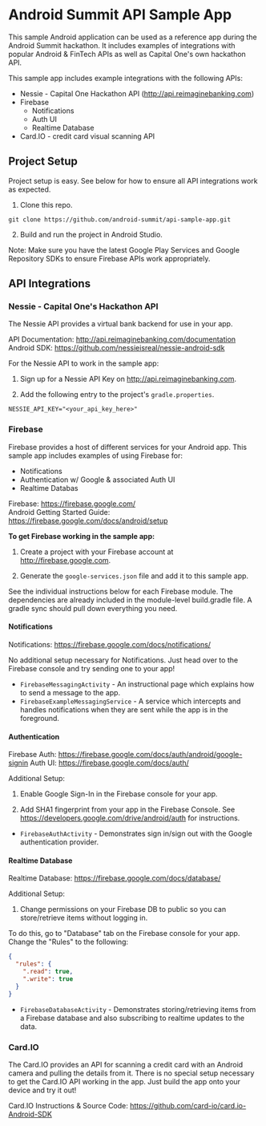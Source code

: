# Android Summit API Sample App  

This sample Android application can be used as a reference app during the Android Summit hackathon.  It includes examples of integrations with popular Android & FinTech APIs as well as Capital One's own hackathon API.

This sample app includes example integrations with the following APIs:
* Nessie - Capital One Hackathon API (http://api.reimaginebanking.com)  
* Firebase
	* Notifications
	* Auth UI
	* Realtime Database
* Card.IO - credit card visual scanning API

## Project Setup  

Project setup is easy.  See below for how to ensure all API integrations work as expected.

1. Clone this repo.  

`git clone https://github.com/android-summit/api-sample-app.git`  

2. Build and run the project in Android Studio.  

Note: Make sure you have the latest Google Play Services and Google Repository SDKs to ensure Firebase APIs work appropriately.  

## API Integrations  

### Nessie - Capital One's Hackathon API  

The Nessie API provides a virtual bank backend for use in your app.  

API Documentation: http://api.reimaginebanking.com/documentation  
Android SDK: https://github.com/nessieisreal/nessie-android-sdk  

For the Nessie API to work in the sample app:

1. Sign up for a Nessie API Key on http://api.reimaginebanking.com.  

2. Add the following entry to the project's `gradle.properties`.  

`NESSIE_API_KEY="<your_api_key_here>"`


### Firebase 

Firebase provides a host of different services for your Android app.  This sample app includes examples of using Firebase for:  

* Notifications
* Authentication w/ Google & associated Auth UI
* Realtime Databas  

Firebase: https://firebase.google.com/  
Android Getting Started Guide: https://firebase.google.com/docs/android/setup  

**To get Firebase working in the sample app:**  

1. Create a project with your Firebase account at http://firebase.google.com.  

2. Generate the `google-services.json` file and add it to this sample app.  

See the individual instructions below for each Firebase module.  The dependencies are already included in the module-level build.gradle file. A gradle sync should pull down everything you need.  

#### Notifications  

Notifications: https://firebase.google.com/docs/notifications/  

No additional setup necessary for Notifications.  Just head over to the Firebase console and try sending one to your app!

* `FirebaseMessagingActivity` - An instructional page which explains how to send a message to the app.  
* `FirebaseExampleMessagingService` - A service which intercepts and handles notifications when they are sent while the app is in the foreground.  

#### Authentication  

Firebase Auth: https://firebase.google.com/docs/auth/android/google-signin 
Auth UI: https://firebase.google.com/docs/auth/ 

Additional Setup:  

1. Enable Google Sign-In in the Firebase console for your app.

2. Add SHA1 fingerprint from your app in the Firebase Console.  See https://developers.google.com/drive/android/auth for instructions.

* `FirebaseAuthActivity` - Demonstrates sign in/sign out with the Google authentication provider.  

#### Realtime Database  

Realtime Database: https://firebase.google.com/docs/database/  

Additional Setup:  

1. Change permissions on your Firebase DB to public so you can store/retrieve items without logging in.  

To do this, go to "Database" tab on the Firebase console for your app.  Change the "Rules" to the following:  

```json
{
  "rules": {
    ".read": true,
    ".write": true
  }
}
```

* `FirebaseDatabaseActivity` - Demonstrates storing/retrieving items from a Firebase database and also subscribing to realtime updates to the data.


### Card.IO  

The Card.IO provides an API for scanning a credit card with an Android camera and pulling the details from it.  There is no special setup necessary to get the Card.IO API working in the app.  Just build the app onto your device and try it out!

Card.IO Instructions & Source Code: https://github.com/card-io/card.io-Android-SDK